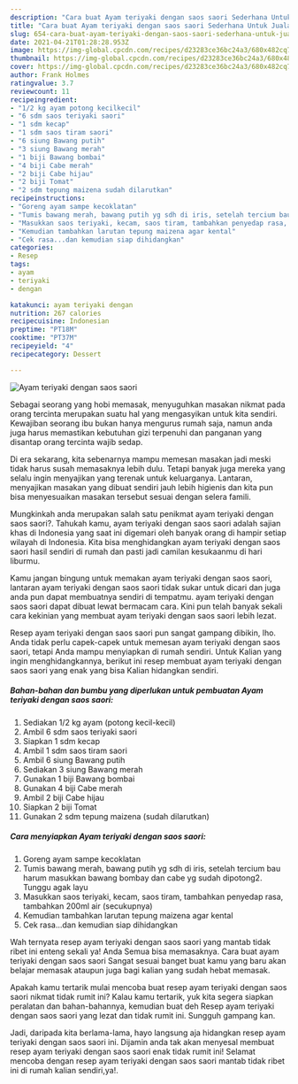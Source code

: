 ```yaml
---
description: "Cara buat Ayam teriyaki dengan saos saori Sederhana Untuk Jualan"
title: "Cara buat Ayam teriyaki dengan saos saori Sederhana Untuk Jualan"
slug: 654-cara-buat-ayam-teriyaki-dengan-saos-saori-sederhana-untuk-jualan
date: 2021-04-21T01:28:28.953Z
image: https://img-global.cpcdn.com/recipes/d23283ce36bc24a3/680x482cq70/ayam-teriyaki-dengan-saos-saori-foto-resep-utama.jpg
thumbnail: https://img-global.cpcdn.com/recipes/d23283ce36bc24a3/680x482cq70/ayam-teriyaki-dengan-saos-saori-foto-resep-utama.jpg
cover: https://img-global.cpcdn.com/recipes/d23283ce36bc24a3/680x482cq70/ayam-teriyaki-dengan-saos-saori-foto-resep-utama.jpg
author: Frank Holmes
ratingvalue: 3.7
reviewcount: 11
recipeingredient:
- "1/2 kg ayam potong kecilkecil"
- "6 sdm saos teriyaki saori"
- "1 sdm kecap"
- "1 sdm saos tiram saori"
- "6 siung Bawang putih"
- "3 siung Bawang merah"
- "1 biji Bawang bombai"
- "4 biji Cabe merah"
- "2 biji Cabe hijau"
- "2 biji Tomat"
- "2 sdm tepung maizena sudah dilarutkan"
recipeinstructions:
- "Goreng ayam sampe kecoklatan"
- "Tumis bawang merah, bawang putih yg sdh di iris, setelah tercium bau harum masukkan bawang bombay dan cabe yg sudah dipotong2. Tunggu agak layu"
- "Masukkan saos teriyaki, kecam, saos tiram, tambahkan penyedap rasa, tambahkan 200ml air (secukupnya)"
- "Kemudian tambahkan larutan tepung maizena agar kental"
- "Cek rasa...dan kemudian siap dihidangkan"
categories:
- Resep
tags:
- ayam
- teriyaki
- dengan

katakunci: ayam teriyaki dengan 
nutrition: 267 calories
recipecuisine: Indonesian
preptime: "PT18M"
cooktime: "PT37M"
recipeyield: "4"
recipecategory: Dessert

---
```



![Ayam teriyaki dengan saos saori](https://img-global.cpcdn.com/recipes/d23283ce36bc24a3/680x482cq70/ayam-teriyaki-dengan-saos-saori-foto-resep-utama.jpg)

Sebagai seorang yang hobi memasak, menyuguhkan masakan nikmat pada orang tercinta merupakan suatu hal yang mengasyikan untuk kita sendiri. Kewajiban seorang ibu bukan hanya mengurus rumah saja, namun anda juga harus memastikan kebutuhan gizi terpenuhi dan panganan yang disantap orang tercinta wajib sedap.

Di era  sekarang, kita sebenarnya mampu memesan masakan jadi meski tidak harus susah memasaknya lebih dulu. Tetapi banyak juga mereka yang selalu ingin menyajikan yang terenak untuk keluarganya. Lantaran, menyajikan masakan yang dibuat sendiri jauh lebih higienis dan kita pun bisa menyesuaikan masakan tersebut sesuai dengan selera famili. 



Mungkinkah anda merupakan salah satu penikmat ayam teriyaki dengan saos saori?. Tahukah kamu, ayam teriyaki dengan saos saori adalah sajian khas di Indonesia yang saat ini digemari oleh banyak orang di hampir setiap wilayah di Indonesia. Kita bisa menghidangkan ayam teriyaki dengan saos saori hasil sendiri di rumah dan pasti jadi camilan kesukaanmu di hari liburmu.

Kamu jangan bingung untuk memakan ayam teriyaki dengan saos saori, lantaran ayam teriyaki dengan saos saori tidak sukar untuk dicari dan juga anda pun dapat membuatnya sendiri di tempatmu. ayam teriyaki dengan saos saori dapat dibuat lewat bermacam cara. Kini pun telah banyak sekali cara kekinian yang membuat ayam teriyaki dengan saos saori lebih lezat.

Resep ayam teriyaki dengan saos saori pun sangat gampang dibikin, lho. Anda tidak perlu capek-capek untuk memesan ayam teriyaki dengan saos saori, tetapi Anda mampu menyiapkan di rumah sendiri. Untuk Kalian yang ingin menghidangkannya, berikut ini resep membuat ayam teriyaki dengan saos saori yang enak yang bisa Kalian hidangkan sendiri.

<!--inarticleads1-->

##### Bahan-bahan dan bumbu yang diperlukan untuk pembuatan Ayam teriyaki dengan saos saori:

1. Sediakan 1/2 kg ayam (potong kecil-kecil)
1. Ambil 6 sdm saos teriyaki saori
1. Siapkan 1 sdm kecap
1. Ambil 1 sdm saos tiram saori
1. Ambil 6 siung Bawang putih
1. Sediakan 3 siung Bawang merah
1. Gunakan 1 biji Bawang bombai
1. Gunakan 4 biji Cabe merah
1. Ambil 2 biji Cabe hijau
1. Siapkan 2 biji Tomat
1. Gunakan 2 sdm tepung maizena (sudah dilarutkan)




<!--inarticleads2-->

##### Cara menyiapkan Ayam teriyaki dengan saos saori:

1. Goreng ayam sampe kecoklatan
1. Tumis bawang merah, bawang putih yg sdh di iris, setelah tercium bau harum masukkan bawang bombay dan cabe yg sudah dipotong2. Tunggu agak layu
1. Masukkan saos teriyaki, kecam, saos tiram, tambahkan penyedap rasa, tambahkan 200ml air (secukupnya)
1. Kemudian tambahkan larutan tepung maizena agar kental
1. Cek rasa...dan kemudian siap dihidangkan




Wah ternyata resep ayam teriyaki dengan saos saori yang mantab tidak ribet ini enteng sekali ya! Anda Semua bisa memasaknya. Cara buat ayam teriyaki dengan saos saori Sangat sesuai banget buat kamu yang baru akan belajar memasak ataupun juga bagi kalian yang sudah hebat memasak.

Apakah kamu tertarik mulai mencoba buat resep ayam teriyaki dengan saos saori nikmat tidak rumit ini? Kalau kamu tertarik, yuk kita segera siapkan peralatan dan bahan-bahannya, kemudian buat deh Resep ayam teriyaki dengan saos saori yang lezat dan tidak rumit ini. Sungguh gampang kan. 

Jadi, daripada kita berlama-lama, hayo langsung aja hidangkan resep ayam teriyaki dengan saos saori ini. Dijamin anda tak akan menyesal membuat resep ayam teriyaki dengan saos saori enak tidak rumit ini! Selamat mencoba dengan resep ayam teriyaki dengan saos saori mantab tidak ribet ini di rumah kalian sendiri,ya!.

